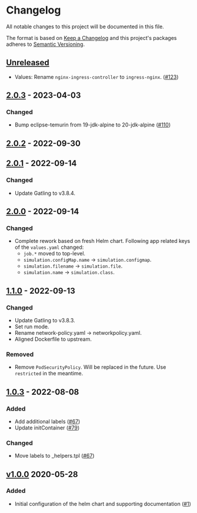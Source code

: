 # Changelog

All notable changes to this project will be documented in this file.

The format is based on [Keep a Changelog](http://keepachangelog.com/en/1.0.0/)
and this project's packages adheres to [Semantic Versioning](http://semver.org/spec/v2.0.0.html).

## [Unreleased]

- Values: Rename `nginx-ingress-controller` to `ingress-nginx`. ([#123](https://github.com/giantswarm/gatling-app/pull/123))

## [2.0.3] - 2023-04-03

### Changed

- Bump eclipse-temurin from 19-jdk-alpine to 20-jdk-alpine ([#110](https://github.com/giantswarm/gatling-app/pull/110))

## [2.0.2] - 2022-09-30

## [2.0.1] - 2022-09-14

### Changed

- Update Gatling to v3.8.4.

## [2.0.0] - 2022-09-14

### Changed

- Complete rework based on fresh Helm chart. Following app related keys of the `values.yaml` changed:
  - `job.*` moved to top-level.
  - `simulation.configMap.name` -> `simulation.configmap`.
  - `simulation.filename` -> `simulation.file`.
  - `simulation.name` -> `simulation.class`.

## [1.1.0] - 2022-09-13

### Changed

- Update Gatling to v3.8.3.
- Set run mode.
- Rename network-policy.yaml -> networkpolicy.yaml.
- Aligned Dockerfile to upstream.

### Removed

- Remove `PodSecurityPolicy`. Will be replaced in the future. Use `restricted` in the meantime.

## [1.0.3] - 2022-08-08

### Added

- Add additional labels ([#67](https://github.com/giantswarm/gatling-app/pull/67))
- Update initContainer ([#79](https://github.com/giantswarm/gatling-app/pull/79))

### Changed

- Move labels to _helpers.tpl ([#67](https://github.com/giantswarm/gatling-app/pull/67))

## [v1.0.0] 2020-05-28

### Added

- Initial configuration of the helm chart and supporting documentation ([#1](https://github.com/giantswarm/gatling-app/pull/1))

[Unreleased]: https://github.com/giantswarm/gatling-app/compare/v2.0.3...HEAD
[2.0.3]: https://github.com/giantswarm/gatling-app/compare/v2.0.2...v2.0.3
[2.0.2]: https://github.com/giantswarm/gatling-app/compare/v2.0.1...v2.0.2
[2.0.1]: https://github.com/giantswarm/gatling-app/compare/v2.0.0...v2.0.1
[2.0.0]: https://github.com/giantswarm/gatling-app/compare/v1.1.0...v2.0.0
[1.1.0]: https://github.com/giantswarm/gatling-app/compare/v1.0.3...v1.1.0
[1.0.3]: https://github.com/giantswarm/gatling-app/compare/v1.0.0...v1.0.3
[v1.0.0]: https://github.com/giantswarm/gatling-app/releases/tag/v1.0.0
